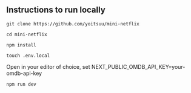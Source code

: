 ## Instructions to run locally

```
git clone https://github.com/yoitsuu/mini-netflix
```

```
cd mini-netflix
```

```
npm install
```

```
touch .env.local
```
Open in your editor of choice, set
NEXT_PUBLIC_OMDB_API_KEY=your-omdb-api-key

```
npm run dev
```
